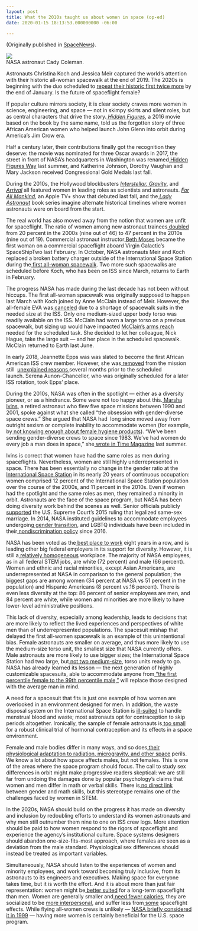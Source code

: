 ```yaml
---
layout: post
title: What the 2010s taught us about women in space (op-ed)
date: 2020-01-15 18:13:53.000000000 -06:00

---
```

(Originally published in <a href="https://spacenews.com/what-the-2010s-taught-us-about-women-in-space/">SpaceNews</a>).

<div class="row mt-3">
    <div class="col-sm mt-3 mt-md-0">
        <img class="img-fluid rounded z-depth-1" src="{{ site.baseurl }}/assets/img/wallpaper.jpg">
    </div>
</div>
<div class="caption">
    NASA astronaut Cady Coleman.
</div>


Astronauts Christina Koch and Jessica Meir captured the world’s attention with their historic all-woman spacewalk at the end of 2019. The 2020s is beginning with the duo scheduled to <a href="https://www.cnet.com/news/nasa-set-for-two-more-all-female-spacewalks-in-january/">repeat their historic first twice more</a> by the end of January. Is the future of spaceflight female?

If popular culture mirrors society, it is clear society craves more women in science, engineering, and space — not in skimpy skirts and silent roles, but as central characters that drive the story.<a href="https://www.imdb.com/title/tt4846340/"><em> Hidden Figures</em></a>, a 2016 movie based on the book by the same name, told us the forgotten story of three African American women who helped launch John Glenn into orbit during America’s Jim Crow era.

Half a century later, their contributions finally got the recognition they deserve: the movie was nominated for three Oscar awards in 2017, the street in front of NASA’s headquarters in Washington was renamed<a href="https://www.nasa.gov/feature/sign-of-progress-street-renaming-puts-nasa-headquarters-on-hidden-figures-way/"> Hidden Figures Way</a> last summer, and Katherine Johnson, Dorothy Vaughan and Mary Jackson received Congressional Gold Medals last fall.

During the 2010s, the Hollywood blockbusters<em> <a href="https://www.imdb.com/title/tt0816692/">Interstellar</a>,<a href="https://www.imdb.com/title/tt1454468/"> Gravity</a></em>, and<em><a href="https://www.imdb.com/title/tt2543164/"> Arrival</a> </em>all featured women in leading roles as scientists and astronauts. <em><a href="https://www.imdb.com/title/tt7772588/?ref_=fn_al_tt_1">For All Mankind</a>,</em> an Apple TV+ show that debuted last fall, and the<em><a href="https://us.macmillan.com/series/ladyastronaut/"> Lady Astronaut</a> </em>book series imagine alternate historical timelines where women astronauts were on board from the start.

The real world has also moved away from the notion that women are unfit for spaceflight. The ratio of women among new astronaut trainees<a href="https://en.wikipedia.org/wiki/List_of_astronauts_by_year_of_selection#2000"> doubled</a> from 20 percent in the 2000s (nine out of 46) to 47 percent in the 2010s (nine out of 19). Commercial astronaut instructor<a href="https://www.nationalgeographic.com/science/2019/02/first-woman-in-space-on-commercial-spacecraft-beth-moses-offers-advice/"> Beth Moses</a> became the first woman on a commercial spaceflight aboard Virgin Galactic’s SpaceShipTwo last February. In October, NASA astronauts Meir and Koch replaced a broken battery charger outside of the International Space Station during the<a href="https://www.nasa.gov/feature/fridays-all-woman-spacewalk-the-basics/"> first all-woman spacewalk</a>. Two more such spacewalks are scheduled before Koch, who has been on ISS since March, returns to Earth in February.

The progress NASA has made during the last decade has not been without hiccups. The first all-woman spacewalk was originally supposed to happen last March with Koch joined by Anne McClain instead of Meir. However, the all-female EVA was<a href="https://spacenews.com/spacesuit-issue-cancels-first-all-female-spacewalk/"> canceled</a> due to a shortage of spacewalk suits in the needed size at the ISS. Only one medium-sized upper body torso was readily available on the ISS. McClain had worn a large torso on a previous spacewalk, but sizing up would have impacted <a href="https://www.khou.com/article/features/nasa-clarifies-why-it-put-all-female-spacewalk-on-hold/285-a1856344-1330-40fa-94cc-6866dae7a6d0">McClain’s arms reach</a> needed for the scheduled task. She decided to let her colleague, Nick Hague, take the large suit — and her place in the scheduled spacewalk. McClain returned to Earth last June.

In early 2018, Jeannette Epps was was slated to become the first African American ISS crew member. However, she was<a href="https://spacenews.com/nasa-astronaut-still-baffled-by-removal-from-iss-mission/"> removed</a> from the mission still  <a href="https://www.newsweek.com/nasa-removes-astronaut-first-african-american-iss-crew-member-june-launch-785416">unexplained reasons </a>several months prior to the scheduled launch. Serena Aunon-Chancellor, who was originally scheduled for a later ISS rotation, took Epps’ place.

During the 2010s, NASA was often in the spotlight — either as a diversity pioneer, or as a hindrance. Some were not too happy about this.<a href="https://time.com/5663315/space-gender-diversity/"> Marsha Ivins</a>, a retired astronaut who flew five space missions between 1990 and 2001, spoke against what she called “the obsession with gender-diverse space crews.” She argued that NASA had  long since moved away from outright sexism or complete inability to accommodate women (for example, by<a href="https://www.vox.com/2015/5/26/8661537/sally-ride-tampons"> not knowing enough about female hygiene products</a>). “We’ve been sending gender-diverse crews to space since 1983. We’ve had women do every job a man does in space,” she<a href="https://time.com/5663315/space-gender-diversity/"> wrote in Time Magazine</a> last summer.

Ivins is correct that women have had the same roles as men during spaceflights. Nevertheless, women are still highly underrepresented in space. There has been essentially no change in the gender ratio at the<a href="https://www.nasa.gov/mission_pages/station/expeditions/past.html"> International Space Station</a> in its nearly 20 years of continuous occupation: women comprised 12 percent of the International Space Station population over the course of the 2000s, and 11 percent in the 2010s. Even if women had the spotlight and the same roles as men, they remained a minority in orbit.
Astronauts are the face of the space program, but NASA has been doing diversity work behind the scenes as well. Senior officials publicly<a href="https://www.space.com/21740-supreme-court-gay-marriage-rulings-nasa.html"> supported</a> the U.S. Supreme Court’s 2015 ruling that legalized same-sex marriage. In 2014, NASA instituted guidelines to accommodate employees undergoing<a href="https://www.nasa.gov/sites/default/files/atoms/files/gender_trans_guide.pdf"> gender transition</a>, and LGBTQ individuals have been included in their<a href="https://www.nasa.gov/offices/odeo/LGBTQ-special-emphasis"> nondiscrimination policy</a> since 2016.

NASA has been voted as the<a href="https://bestplacestowork.org/"> best place to work</a> eight years in a row, and is leading other big federal employers in its support for diversity. However, it is still a<a href="https://www.nasa.gov/sites/default/files/atoms/files/fy_2018_nasa_md-715_report_508.pdf"> relatively homogeneous</a> workplace. The majority of NASA employees, as in all federal STEM jobs, are white (72 percent) and male (66 percent). Women and ethnic and racial minorities, except Asian Americans, are underrepresented at NASA in comparison to the general population; the biggest gaps are among women (34 percent at NASA vs 51 percent in the population) and Hispanic Americans (8 percent vs.16 percent). There is even less diversity at the top: 86 percent of senior employees are men, and 84 percent are white, while women and minorities are more likely to have lower-level administrative positions.

This lack of diversity, especially among leadership, leads to decisions that are more likely to reflect the lived experiences and perspectives of white men than of underrepresented populations. The spacesuit mishap that delayed the first all-women spacewalk is an example of this unintentional bias. Female astronauts are smaller on average, and thus more likely to use the medium-size torso unit, the smallest size that NASA currently offers. Male astronauts are more likely to use bigger sizes; the International Space Station had two large, but<a href="https://www.space.com/nasa-no-plans-to-adjust-spacesuit-sizes.html"> not two medium-size</a>, torso units ready to go. NASA has already learned its lesson — the next generation of highly customizable spacesuits, able to accommodate anyone from<a href="https://www.theverge.com/2019/10/15/20916106/nasa-artemis-moon-space-suits-xemu"> “the first percentile female to the 99th percentile male,”</a> will replace those designed with the average man in mind.

A need for a spacesuit that fits is just one example of how women are overlooked in an environment designed for men. In addition, the waste disposal system on the International Space Station is <a href="https://www.sciencealert.com/what-happens-when-you-get-your-period-in-space-astronaut">ill-suited</a> to handle menstrual blood and waste; most astronauts opt for contraception to skip periods altogether. Ironically, the sample of female astronauts is<a href="https://www.nature.com/articles/npjmgrav20168"> too small</a> for a robust clinical trial of hormonal contraception and its effects in a space environment.

Female and male bodies differ in many ways, and so does<a href="https://www.ncbi.nlm.nih.gov/pmc/articles/PMC4236030/"> their physiological adaptation to radiation, microgravity, and other space</a> perils. We know a lot about how space affects males, but not females. This is one of the areas where the space program should focus. The call to study sex differences in orbit might make progressive readers skeptical: we are still far from undoing the damages done by popular psychology’s claims that women and men differ in math or verbal skills. There is<a href="https://www.apa.org/action/resources/research-in-action/share"> no direct link</a> between gender and math skills, but this stereotype remains one of the challenges faced by women in STEM.

In the 2020s, NASA should build on the progress it has made on diversity and inclusion by redoubling efforts to understand its women astronauts and why men still outnumber them nine to one on ISS crew logs. More attention should be paid to how women respond to the rigors of spaceflight and experience the agency’s institutional culture.
Space systems designers should abandon one-size-fits-most approach, where females are seen as a deviation from the male standard. Physiological sex differences should instead be treated as important variables.

Simultaneously, NASA should listen to the experiences of women and minority employees, and work toward becoming truly inclusive, from its astronauts to its engineers and executives. Making space for everyone takes time, but it is worth the effort.
And it is about more than just fair representation: women might be<a href="https://www.nationalgeographic.com/magazine/2019/07/space-travel-four-ways-women-are-a-better-fit-than-men/"> better suited</a> for a long-term spaceflight than men. Women are generally smaller and<a href="https://slate.com/technology/2014/10/manned-mission-to-mars-female-astronauts-are-cheaper-to-launch-into-outer-space.html"> need fewer calories</a>, they are socialized to be <a href="https://sites.psu.edu/academy/2016/04/07/the-effects-of-gender-socialization-on-men-and-women/">more interpersonal</a>, and suffer less from<a href="https://www.nationalgeographic.com/magazine/2019/07/space-travel-four-ways-women-are-a-better-fit-than-men/"> some</a> spaceflight effects. While flying all-women crews is unlikely — <a href="https://spacenews.com/nasa-weighs-need-for-all-female-shuttle-crew/">NASA briefly considered it in 1999</a> — having more women is certainly beneficial for the U.S. space program.
